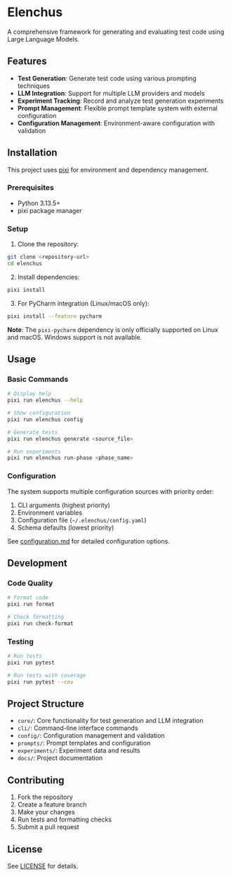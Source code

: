 # Elenchus

A comprehensive framework for generating and evaluating test code using Large Language Models.

## Features

- **Test Generation**: Generate test code using various prompting techniques
- **LLM Integration**: Support for multiple LLM providers and models
- **Experiment Tracking**: Record and analyze test generation experiments
- **Prompt Management**: Flexible prompt template system with external configuration
- **Configuration Management**: Environment-aware configuration with validation

## Installation

This project uses [pixi](https://pixi.sh/) for environment and dependency management.

### Prerequisites

- Python 3.13.5+
- pixi package manager

### Setup

1. Clone the repository:
```bash
git clone <repository-url>
cd elenchus
```

2. Install dependencies:
```bash
pixi install
```

3. For PyCharm integration (Linux/macOS only):
```bash
pixi install --feature pycharm
```

**Note**: The `pixi-pycharm` dependency is only officially supported on Linux and macOS. Windows support is not available.

## Usage

### Basic Commands

```bash
# Display help
pixi run elenchus --help

# Show configuration
pixi run elenchus config

# Generate tests
pixi run elenchus generate <source_file>

# Run experiments
pixi run elenchus run-phase <phase_name>
```

### Configuration

The system supports multiple configuration sources with priority order:
1. CLI arguments (highest priority)
2. Environment variables
3. Configuration file (`~/.elenchus/config.yaml`)
4. Schema defaults (lowest priority)

See [configuration.md](configuration.md) for detailed configuration options.

## Development

### Code Quality

```bash
# Format code
pixi run format

# Check formatting
pixi run check-format
```

### Testing

```bash
# Run tests
pixi run pytest

# Run tests with coverage
pixi run pytest --cov
```

## Project Structure

- `core/`: Core functionality for test generation and LLM integration
- `cli/`: Command-line interface commands
- `config/`: Configuration management and validation
- `prompts/`: Prompt templates and configuration
- `experiments/`: Experiment data and results
- `docs/`: Project documentation

## Contributing

1. Fork the repository
2. Create a feature branch
3. Make your changes
4. Run tests and formatting checks
5. Submit a pull request

## License

See [LICENSE](../LICENSE) for details.
